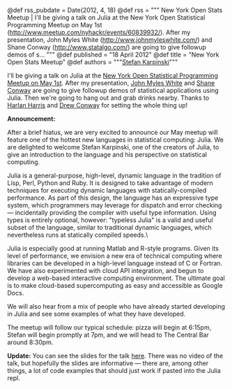 @def rss_pubdate = Date(2012, 4, 18)
@def rss = """ New York Open Stats Meetup | I'll be giving a talk on Julia at the New York Open Statistical Programming Meetup on May 1st (http://www.meetup.com/nyhackr/events/60839932/). After my presentation, John Myles White (http://www.johnmyleswhite.com/) and Shane Conway (http://www.statalgo.com/) are going to give followup demos of s... """
@def published = "18 April 2012"
@def title = "New York Open Stats Meetup"
@def authors = """<a href="http://karpinski.org/">Stefan Karpinski</a>"""  

I'll be giving a talk on Julia at the [New York Open Statistical Programming Meetup on May 1st](http://www.meetup.com/nyhackr/events/60839932/). After my presentation, [John Myles White](http://www.johnmyleswhite.com/) and [Shane Conway](http://www.statalgo.com/) are going to give followup demos of statistical applications using Julia. Then we're going to hang out and grab drinks nearby. Thanks to [Harlan Harris](http://www.harlan.harris.name/) and [Drew Conway](http://www.drewconway.com/) for setting the whole thing up!

**Announcement:**

After a brief hiatus, we are very excited to announce our May meetup will feature one of the hottest new languages in statistical computing: Julia.  We are delighted to welcome Stefan Karpinski, one of the creators of Julia, to give an introduction to the language and his perspective on statistical computing.

Julia is a general-purpose, high-level, dynamic language in the tradition of Lisp, Perl, Python and Ruby. It is designed to take advantage of modern techniques for executing dynamic languages with statically-compiled performance. As part of this design, the language has an expressive type system, which programmers may leverage for dispatch and error checking — incidentally providing the compiler with useful type information. Using types is entirely optional, however: "typeless Julia" is a valid and useful subset of the language, similar to traditional dynamic languages, which nevertheless runs at statically compiled speeds.\

Julia is especially good at running Matlab and R-style programs. Given its level of performance, we envision a new era of technical computing where libraries can be developed in a high-level language instead of C or Fortran. We have also experimented with cloud API integration, and begun to develop a web-based interactive computing environment. The ultimate goal is to make cloud-based supercomputing as easy and accessible as Google Docs.

We will also hear from a mix of people who have already started developing in Julia and see some examples of what they have developed.

The meetup will follow our typical schedule: pizza will begin at 6:15pm, Stefan will begin promptly at 7pm, and we will head to The Central Bar around 8:30pm.

**Update:** You can see the slides for the talk [here](/images/nyhackr.pdf). There was no video of the talk, but hopefully the slides are informative — there are, among other things, a lot of code examples that should just work if pasted into the Julia repl.
